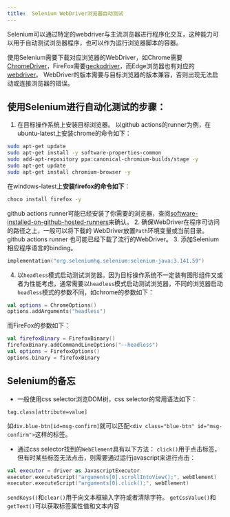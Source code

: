 ```yaml
---
title:  Selenium WebDriver浏览器自动测试
---
```


Selenium可以通过特定的webdriver与主流浏览器进行程序化交互，这种能力可以用于自动测试浏览器程序，也可以作为运行浏览器脚本的容器。

使用Selenium需要下载对应浏览器的WebDriver，如Chrome需要[ChromeDriver](https://chromedriver.chromium.org/downloads)，FireFox需要[geckodriver](https://github.com/mozilla/geckodriver/releases)，而Edge浏览器也有对应的[webdriver](https://developer.microsoft.com/en-us/microsoft-edge/tools/webdriver/)。 WebDriver的版本需要与目标浏览器的版本兼容，否则出现无法启动或连接浏览器的错误。

<!--more-->

## 使用Selenium进行自动化测试的步骤：

1. 在目标操作系统上安装目标浏览器。
以github actions的runner为例，在ubuntu-latest上安装chrome的命令如下：
```bash
sudo apt-get update
sudo apt-get install -y software-properties-common
sudo add-apt-repository ppa:canonical-chromium-builds/stage -y
sudo apt-get update
sudo apt-get install chromium-browser -y
```
在windows-latest上**安装firefox的命令如下**：
```bash
choco install firefox -y
```
github actions runner可能已经安装了你需要的浏览器，查阅[software-installed-on-github-hosted-runners](https://help.github.com/en/actions/reference/software-installed-on-github-hosted-runners)来确认。
2. 确保WebDriver在程序可访问的路径之上，一般可以将下载的
WebDriver放置`Path`环境变量或当前目录。github actions runner 也可能已经下载了流行的WebDriver。
3. 添加Selenium相应程序语言的binding。
```kotlin
implementation("org.seleniumhq.selenium:selenium-java:3.141.59")
```
4. 以`headless`模式启动测试浏览器。因为目标操作系统不一定装有图形组件又或者为性能考虑，通常需要以`headless`模式启动测试浏览器，不同的浏览器启动`headless`模式的参数不同，如chrome的参数如下：
```kotlin
val options = ChromeOptions()
options.addArguments("headless")
```
而FireFox的参数如下：
```kotlin
val firefoxBinary = FirefoxBinary()
firefoxBinary.addCommandLineOptions("--headless")
val options = FirefoxOptions()
options.binary = firefoxBinary
```

## Selenium的备忘
* 一般使用css selector浏览DOM树，css selector的常用语法如下：
```
tag.class[attribute=value]
```
如`div.blue-btn[id=msg-confirm]`就可以匹配`<div class="blue-btn" id="msg-confirm">`这样的标签。

* 通过css selector找到的`WebElement`具有以下方法：
`click()`用于点击标签，但有时某些标签无法点击，则需要通过运行javascript来进行点击：
```kotlin
val executor = driver as JavascriptExecutor
executor.executeScript("arguments[0].scrollIntoView();", webElement)
executor.executeScript("arguments[0].click();", webElement)
```
`sendKeys()`和`clear()`用于向文本框输入字符或者清除字符。
`getCssValue()`和`getText()`可以获取标签属性值和文本内容